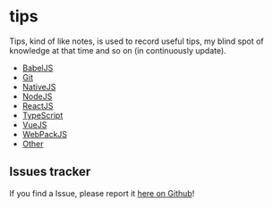 # tips

Tips, kind of like notes, is used to record useful tips, my blind spot of knowledge at that time and so on (in continuously update). 

- [BabelJS](https://github.com/zixiCat/tips/blob/master/src/BabelJS.md)
- [Git](https://github.com/zixiCat/tips/blob/master/src/Git.md)
- [NativeJS](https://github.com/zixiCat/tips/blob/master/src/NativeJS.md)
- [NodeJS](https://github.com/zixiCat/tips/blob/master/src/NodeJS.md)
- [ReactJS](https://github.com/zixiCat/tips/blob/master/src/ReactJS.md)
- [TypeScript](https://github.com/zixiCat/tips/blob/master/src/TypeScript.md)
- [VueJS](https://github.com/zixiCat/tips/blob/master/src/VueJS.md)
- [WebPackJS](https://github.com/zixiCat/tips/blob/master/src/WebPackJS.md)
- [Other](lhttps://github.com/zixiCat/tips/blob/master/src/Other.md)

## Issues tracker

If you find a Issue, please report it [here on Github](https://github.com/zixiCat/tips/issues)!
